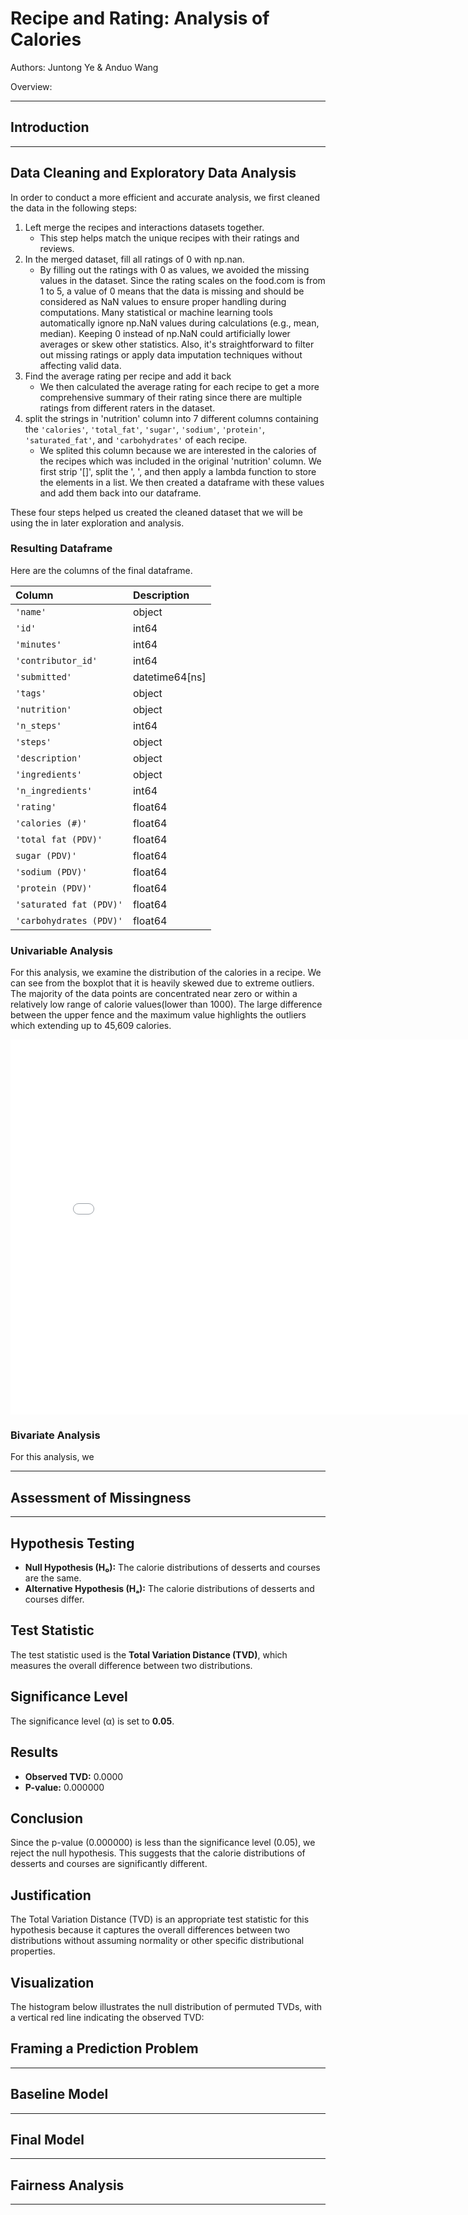 # Recipe and Rating: Analysis of Calories
Authors: Juntong Ye & Anduo Wang

Overview:

---

## Introduction

---

## Data Cleaning and Exploratory Data Analysis

In order to conduct a more efficient and accurate analysis, we first cleaned the data in the following steps:

1. Left merge the recipes and interactions datasets together.
   - This step helps match the unique recipes with their ratings and reviews.
2. In the merged dataset, fill all ratings of 0 with np.nan.
   - By filling out the ratings with 0 as values, we avoided the missing values in the dataset. Since the rating scales on the food.com is from 1 to 5, a value of 0 means that the data is missing and should be considered as NaN values to ensure proper handling during computations. Many statistical or machine learning tools automatically ignore np.NaN values during calculations (e.g., mean, median). Keeping 0 instead of np.NaN could artificially lower averages or skew other statistics. Also, it's straightforward to filter out missing ratings or apply data imputation techniques without affecting valid data.
3. Find the average rating per recipe and add it back
   - We then calculated the average rating for each recipe to get a more comprehensive summary of their rating since there are multiple ratings from different raters in the dataset. 
4. split the strings in 'nutrition' column into 7 different columns containing the `'calories'`, `'total_fat'`, `'sugar'`, `'sodium'`, `'protein'`, `'saturated_fat'`, and `'carbohydrates'` of each recipe.
   - We splited this column because we are interested in the calories of the recipes which was included in the original 'nutrition' column. We first strip '[]', split the ', ', and then apply a lambda function to store the elements in a list. We then created a dataframe with these values and add them back into our dataframe.

These four steps helped us created the cleaned dataset that we will be using the in later exploration and analysis.

### Resulting Dataframe
Here are the columns of the final dataframe.

| Column                  | Description    |
| :---------------------- | :------------- |
| `'name'`                | object         |
| `'id'`                  | int64          |
| `'minutes'`             | int64          |
| `'contributor_id'`      | int64          |
| `'submitted'`           | datetime64[ns] |
| `'tags'`                | object         |
| `'nutrition'`           | object         |
| `'n_steps'`             | int64          |
| `'steps'`               | object         |
| `'description'`         | object         |
| `'ingredients'`         | object         |
| `'n_ingredients'`       | int64          |
| `'rating'`              | float64        |
| `'calories (#)'`        | float64        |
| `'total fat (PDV)'`     | float64        |
| `sugar (PDV)'`          | float64        |
| `'sodium (PDV)'`        | float64        |
| `'protein (PDV)'`       | float64        |
| `'saturated fat (PDV)'` | float64        |
| `'carbohydrates (PDV)'` | float64        |

### Univariable Analysis
For this analysis, we examine the distribution of the calories in a recipe. We can see from the boxplot that it is heavily skewed due to extreme outliers. The majority of the data points are concentrated near zero or within a relatively low range of calorie values(lower than 1000). The large difference between the upper fence and the maximum value highlights the outliers which extending up to 45,609 calories.

<iframe
  src="assets/calories dist.html"
  width="800"
  height="600"
  frameborder="0"
></iframe>

### Bivariate Analysis
For this analysis, we 


---

## Assessment of Missingness

---

## Hypothesis Testing

- **Null Hypothesis (H₀):** The calorie distributions of desserts and courses are the same.
- **Alternative Hypothesis (Hₐ):** The calorie distributions of desserts and courses differ.

## Test Statistic
The test statistic used is the **Total Variation Distance (TVD)**, which measures the overall difference between two distributions.

## Significance Level
The significance level (α) is set to **0.05**.

## Results
- **Observed TVD:** 0.0000
- **P-value:** 0.000000

## Conclusion
Since the p-value (0.000000) is less than the significance level (0.05), we reject the null hypothesis. This suggests that the calorie distributions of desserts and courses are significantly different.

## Justification
The Total Variation Distance (TVD) is an appropriate test statistic for this hypothesis because it captures the overall differences between two distributions without assuming normality or other specific distributional properties.

## Visualization
The histogram below illustrates the null distribution of permuted TVDs, with a vertical red line indicating the observed TVD:

## Framing a Prediction Problem

---

## Baseline Model

---

## Final Model

---

## Fairness Analysis


---
